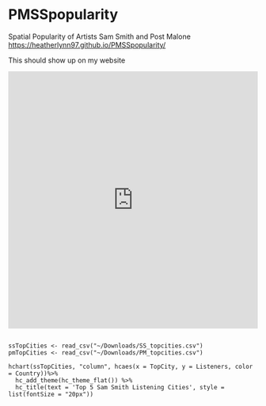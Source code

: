# PMSSpopularity
Spatial Popularity of Artists Sam Smith and Post Malone
https://heatherlynn97.github.io/PMSSpopularity/

This should show up on my website
<iframe width="100%" height="520" frameborder="0" src="https://heatherlynn97.carto.com/builder/03947126-a364-43b7-8389-598c8365b91a/embed" allowfullscreen webkitallowfullscreen mozallowfullscreen oallowfullscreen msallowfullscreen></iframe>

```{r}

ssTopCities <- read_csv("~/Downloads/SS_topcities.csv")
pmTopCities <- read_csv("~/Downloads/PM_topcities.csv")
```

```{r}
hchart(ssTopCities, "column", hcaes(x = TopCity, y = Listeners, color = Country))%>%
  hc_add_theme(hc_theme_flat()) %>%
  hc_title(text = 'Top 5 Sam Smith Listening Cities', style = list(fontSize = "20px"))

```
